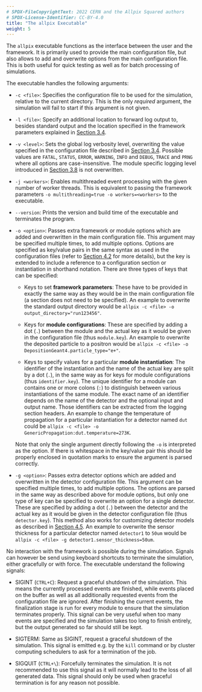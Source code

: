 ```yaml
---
# SPDX-FileCopyrightText: 2022 CERN and the Allpix Squared authors
# SPDX-License-Identifier: CC-BY-4.0
title: "The allpix Executable"
weight: 5
---
```


The `allpix` executable functions as the interface between the user and the framework. It is primarily used to provide the
main configuration file, but also allows to add and overwrite options from the main configuration file. This is both useful
for quick testing as well as for batch processing of simulations.

The executable handles the following arguments:

- `-c <file>`:
  Specifies the configuration file to be used for the simulation, relative to the current directory. This is the only
  *required* argument, the simulation will fail to start if this argument is not given.

- `-l <file>`:
  Specify an additional location to forward log output to, besides standard output and the location specified in the
  framework parameters explained in [Section 3.4](./04_framework_parameters.md).

- `-v <level>`:
  Sets the global log verbosity level, overwriting the value specified in the configuration file described in
  [Section 3.4](./04_framework_parameters.md). Possible values are `FATAL`, `STATUS`, `ERROR`, `WARNING`, `INFO` and
  `DEBUG`, `TRACE` and `PRNG` where all options are case-insensitive. The module specific logging level introduced in
  [Section 3.8](./08_logging_and_verbosity.md) is not overwritten.

- `-j <workers>`:
  Enables multithreaded event processing with the given number of worker threads. This is equivalent to passing the
  framework parameters `-o multithreading=true -o workers=<workers>` to the executable.

- `--version`:
  Prints the version and build time of the executable and terminates the program.

- `-o <option>`:
  Passes extra framework or module options which are added and overwritten in the main configuration file. This argument
  may be specified multiple times, to add multiple options. Options are specified as key/value pairs in the same syntax as
  used in the configuration files (refer to [Section 4.2](../04_framework/03_configuration.md#file-format) for more
  details), but the key is extended to include a reference to a configuration section or instantiation in shorthand
  notation. There are three types of keys that can be specified:

  - Keys to set **framework parameters**:
    These have to be provided in exactly the same way as they would be in the main configuration file (a section does not
    need to be specified). An example to overwrite the standard output directory would be
    `allpix -c <file> -o output_directory="run123456"`.

  - Keys for **module configurations**:
    These are specified by adding a dot (`.`) between the module and the actual key as it would be given in the
    configuration file (thus `module.key`). An example to overwrite the deposited particle to a positron would be
    `allpix -c <file> -o DepositionGeant4.particle_type="e+"`.

  - Keys to specify values for a particular **module instantiation**:
    The identifier of the instantiation and the name of the actual key are split by a dot (`.`), in the same way as for
    keys for module configurations (thus `identifier.key`). The unique identifier for a module can contains one or more
    colons (`:`) to distinguish between various instantiations of the same module. The exact name of an identifier
    depends on the name of the detector and the optional input and output name. Those identifiers can be extracted from
    the logging section headers. An example to change the temperature of propagation for a particular instantiation for a
    detector named `dut` could be `allpix -c <file> -o GenericPropagation:dut.temperature=273K`.

  Note that only the single argument directly following the `-o` is interpreted as the option. If there is whitespace in
  the key/value pair this should be properly enclosed in quotation marks to ensure the argument is parsed correctly.

- `-g <option>`:
  Passes extra detector options which are added and overwritten in the detector configuration file. This argument can be
  specified multiple times, to add multiple options. The options are parsed in the same way as described above for module
  options, but only one type of key can be specified to overwrite an option for a single detector. These are specified by
  adding a dot (`.`) between the detector and the actual key as it would be given in the detector configuration file (thus
  `detector.key`). This method also works for customizing detector models as described in
  [Section 4.5](../04_framework/05_geometry_detectors.md#detector-models). An example to overwrite the sensor thickness for
  a particular detector named `detector1` to `50um` would be `allpix -c <file> -g detector1.sensor_thickness=50um`.

No interaction with the framework is possible during the simulation. Signals can however be send using keyboard shortcuts to
terminate the simulation, either gracefully or with force. The executable understand the following signals:

- SIGINT (`CTRL+C`):
  Request a graceful shutdown of the simulation. This means the currently processed events are finished, while events
  placed on the buffer as well as all additionally requested events from the configuration file are ignored. After
  finishing the current events, the finalization stage is run for every module to ensure that the simulation terminates
  properly. This signal can be very useful when too many events are specified and the simulation takes too long to finish
  entirely, but the output generated so far should still be kept.

- SIGTERM:
  Same as SIGINT, request a graceful shutdown of the simulation. This signal is emitted e.g. by the `kill` command or by
  cluster computing schedulers to ask for a termination of the job.

- SIGQUIT (`CTRL+\`):
  Forcefully terminates the simulation. It is not recommended to use this signal as it will normally lead to the loss of
  all generated data. This signal should only be used when graceful termination is for any reason not possible.

